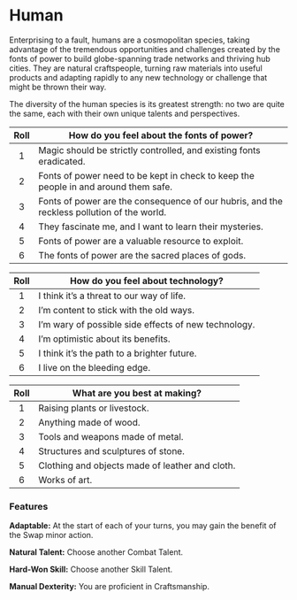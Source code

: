 # Human

Enterprising to a fault, humans are a cosmopolitan species, taking advantage of the tremendous opportunities and challenges created by the fonts of power to build globe-spanning trade networks and thriving hub cities. They are natural craftspeople, turning raw materials into useful products and adapting rapidly to any new technology or challenge that might be thrown their way.

The diversity of the human species is its greatest strength: no two are quite the same, each with their own unique talents and perspectives.

| Roll | How do you feel about the fonts of power?                                                  |
| :--: | ------------------------------------------------------------------------------------------ |
|  1   | Magic should be strictly controlled, and existing fonts eradicated.                        |
|  2   | Fonts of power need to be kept in check to keep the people in and around them safe.        |
|  3   | Fonts of power are the consequence of our hubris, and the reckless pollution of the world. |
|  4   | They fascinate me, and I want to learn their mysteries.                                    |
|  5   | Fonts of power are a valuable resource to exploit.                                         |
|  6   | The fonts of power are the sacred places of gods.                                          |

| Roll | How do you feel about technology?                    |
| :--: | ---------------------------------------------------- |
|  1   | I think it’s a threat to our way of life.            |
|  2   | I’m content to stick with the old ways.              |
|  3   | I’m wary of possible side effects of new technology. |
|  4   | I’m optimistic about its benefits.                   |
|  5   | I think it’s the path to a brighter future.          |
|  6   | I live on the bleeding edge.                         |

| Roll | What are you best at making?                    |
| :--: | ----------------------------------------------- |
|  1   | Raising plants or livestock.                    |
|  2   | Anything made of wood.                          |
|  3   | Tools and weapons made of metal.                |
|  4   | Structures and sculptures of stone.             |
|  5   | Clothing and objects made of leather and cloth. |
|  6   | Works of art.                                   |

### Features 

**Adaptable:** At the start of each of your turns, you may gain the benefit of the Swap minor action.

**Natural Talent:** Choose another Combat Talent.

**Hard-Won Skill:** Choose another Skill Talent.

**Manual Dexterity:** You are proficient in Craftsmanship.
